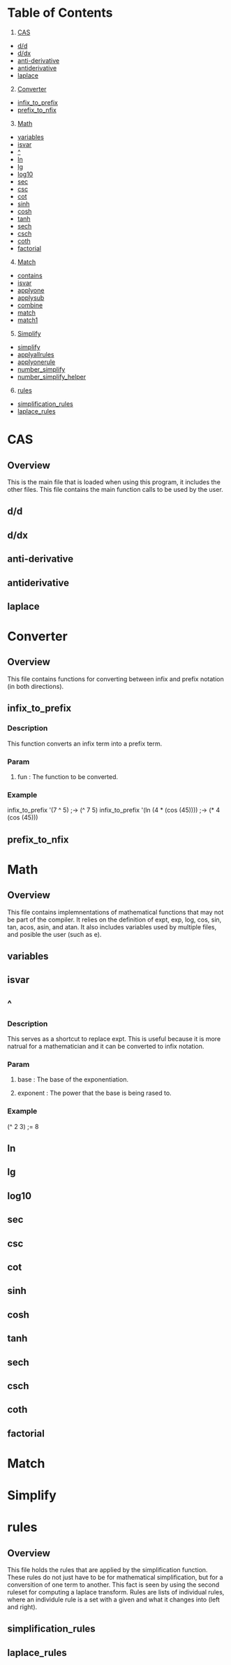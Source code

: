 # Table of Contents

1. [CAS](#CAS)
  * [d/d](#d/d)
  * [d/dx](#d/dx)
  * [anti-derivative](#anti-derivative)
  * [antiderivative](#antiderivative)
  * [laplace](#laplace)

2. [Converter](#Converter)
  * [infix_to_prefix](#infix_to_prefix)
  * [prefix_to_nfix](#prefix_to_nfix)

3. [Math](#Math)
  * [variables](#math_variables)
  * [isvar](#math_isvar)
  * [^](#^)
  * [ln](#ln)
  * [lg](#lg)
  * [log10](#log10)
  * [sec](#sec)
  * [csc](#csc)
  * [cot](#cot)
  * [sinh](#sinh)
  * [cosh](#cosh)
  * [tanh](#tanh)
  * [sech](#sech)
  * [csch](#csch)
  * [coth](#coth)
  * [factorial](#factorial)

4. [Match](#Match)
  * [contains](#contains)
  * [isvar](#match_isvar)
  * [applyone](#applyone)
  * [applysub](#applysub)
  * [combine](#combine)
  * [match](#match)
  * [match1](#match1)

5. [Simplify](#Simplify)
  * [simplify](#simplify_function)
  * [applyallrules](#applyallrules)
  * [applyonerule](#applyonerule)
  * [number_simplify](#number_simplify)
  * [number_simplify_helper](#number_simplify_helper)

6. [rules](#rules)
  * [simplification_rules](#simplification_rules)
  * [laplace_rules](#laplace_rules)

# CAS <a name="CAS"></a>

## Overview
This is the main file that is loaded when using this program, it includes the other files. This file contains the main function calls to be used by the user.

## d/d <a name="d/d"></a>

## d/dx <a name="d/dx"></a>

## anti-derivative <a name="anti-derivative"></a>

## antiderivative <a name="antiderivative"></a>

## laplace <a name="laplace"></a>

# Converter <a name="Converter"></a>

## Overview
This file contains functions for converting between infix and prefix notation (in both directions).

## infix_to_prefix <a name="infix_to_prefix"></a>

### Description
This function converts an infix term into a prefix term.

### Param
1. fun
  : The function to be converted.

### Example
infix_to_prefix '(7 ^ 5) ;-> (^ 7 5)
infix_to_prefix '(ln (4 * (cos (45)))) ;-> (* 4 (cos (45)))

## prefix_to_nfix <a name="prefix_to_nfix"></a>

# Math <a name="Math"></a>

## Overview
This file contains implemnentations of mathematical functions that may not be part of the compiler. It relies on the definition of expt, exp, log, cos, sin, tan, acos, asin, and atan. It also includes variables used  by multiple files, and posible the user (such as e).

## variables <a name="math_variables"></a>

## isvar <a name="math_isvar"></a>

## ^ <a name="^"></a>

### Description
This serves as a shortcut to replace expt. This is useful because it is more natrual for a mathematician and it can be converted to infix notation.

### Param
1. base
  : The base of the exponentiation.

2. exponent
  : The power that the base is being rased to.

### Example
(^ 2 3) ;= 8

## ln <a name="ln"></a>

## lg <a name="lg"></a>

## log10 <a name="log10"></a>

## sec <a name="sec"></a>

## csc <a name="csc"></a>

## cot <a name="cot"></a>

## sinh <a name="sinh"></a>

## cosh <a name="cosh"></a>

## tanh <a name="tanh"></a>

## sech <a name="sech"></a>

## csch <a name="csch"></a>

## coth <a name="coth"></a>

## factorial <a name="factorial"></a>

# Match <a name="#atch"></a>

# Simplify <a name="Simplify"></a>

# rules <a name="rules"></a>

## Overview
This file holds the rules that are applied by the simplification function. These rules do not just have to be for mathematical simplification, but for a conversition of one term to another. This fact is seen by using the second ruleset for computing a laplace transform. Rules are lists of individual rules, where an individule rule is a set with a given and what it changes into (left and right).

## simplification_rules <a name="simplification_rules"></a>


## laplace_rules <a name="laplace_rules"></a>

